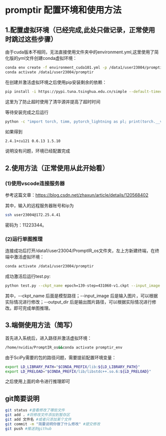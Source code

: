 # promptir 配置环境和使用方法

## 1.配置虚拟环境（已经完成,此处只做记录，正常使用时跳过这些步骤）
由于cuda版本不相同，无法直接使用文件夹中的environment.yml,这里使用了简化版的yml文件创建conda虚拟环境：
```bash
conda env create -f environment_cuda101.yml -p /data1/user23004/promptir
conda activate /data1/user23004/promptir
```
在创建并激活虚拟环境之后使用pip安装剩余的依赖：
```bash
pip install -i https://pypi.tuna.tsinghua.edu.cn/simple --default-timeout=600 --retries 10 -r requirements_pip.txt
```
这里为了防止超时使用了清华源并提高了超时时间

等待安装完成之后运行
```bash
python -c "import torch, timm, pytorch_lightning as pl; print(torch.__version__, timm.__version__, pl.__version__)"
```
如果得到
```bash
2.4.1+cu121 0.6.13 1.5.10
```
说明没有问题，环境已经配置完成

## 2.使用方法（正常使用从此开始看）
### (1)使用vscode连接服务器
参考这篇文章：https://blog.csdn.net/zhaxun/article/details/120568402

其中，输入的远程服务器账号和ip为
```bash
ssh user23004@172.25.4.41
```
密码为：11223344。
### (2)运行单图推理
连接成功后打开/data1/user23004/PromptIR_os文件夹，左上方新建终端，在终端中激活虚拟环境：
```bash
conda activate /data1/user23004/promptir
```
成功激活后运行test.py:
```bash
python test.py --ckpt_name epoch=139-step=431060-v1.ckpt --input_image Derain/Rain100L/rainy/rain-013.png --output_dir output/single/
```
其中，--ckpt_name 后面是模型路径；--input_image 后是输入图片，可以根据实际情况进行修改；--output_dir 后是输出图片路径，可以根据实际情况进行修改。即可完成单图推理。

## 3.端侧使用方法（简写）
首先进入系统后，进入路径并激活虚拟环境：
```bash
/home/nvidia/PromptIR_os&&conda activate promptir_env
```

由于SciPy需要的包的路径问题，需要提前配置环境变量：
```bash
export LD_LIBRARY_PATH="$CONDA_PREFIX/lib:${LD_LIBRARY_PATH}"
export LD_PRELOAD="$CONDA_PREFIX/lib/libstdc++.so.6:${LD_PRELOAD}"
```
之后使用上面的命令进行推理即可
## git简要说明

```bash
git status #查看修改了哪些文件
git add . #将修改文件添加到暂存区
git add 文件名 #或者只添加某个文件
git commit -m "简要说明你做了什么修改" #提交修改
git push #推送到github
```